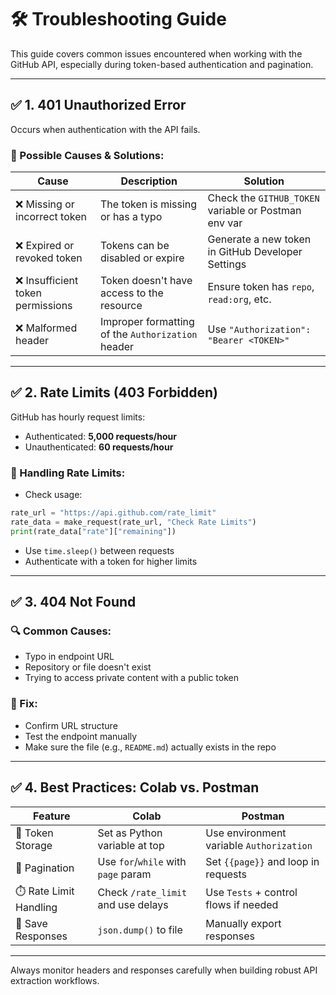 # 🛠️ Troubleshooting Guide

This guide covers common issues encountered when working with the GitHub API, especially during token-based authentication and pagination.

---

## ✅ 1. 401 Unauthorized Error

Occurs when authentication with the API fails.

### 🔎 Possible Causes & Solutions:

| Cause | Description | Solution |
|-------|-------------|----------|
| ❌ Missing or incorrect token | The token is missing or has a typo | Check the `GITHUB_TOKEN` variable or Postman env var |
| ❌ Expired or revoked token | Tokens can be disabled or expire | Generate a new token in GitHub Developer Settings |
| ❌ Insufficient token permissions | Token doesn't have access to the resource | Ensure token has `repo`, `read:org`, etc. |
| ❌ Malformed header | Improper formatting of the `Authorization` header | Use `"Authorization": "Bearer <TOKEN>"` |

---

## ✅ 2. Rate Limits (403 Forbidden)

GitHub has hourly request limits:

- Authenticated: **5,000 requests/hour**
- Unauthenticated: **60 requests/hour**

### 🔄 Handling Rate Limits:

- Check usage:
```python
rate_url = "https://api.github.com/rate_limit"
rate_data = make_request(rate_url, "Check Rate Limits")
print(rate_data["rate"]["remaining"])
```

- Use `time.sleep()` between requests
- Authenticate with a token for higher limits

---

## ✅ 3. 404 Not Found

### 🔍 Common Causes:

- Typo in endpoint URL
- Repository or file doesn't exist
- Trying to access private content with a public token

### 🧰 Fix:

- Confirm URL structure
- Test the endpoint manually
- Make sure the file (e.g., `README.md`) actually exists in the repo

---

## ✅ 4. Best Practices: Colab vs. Postman

| Feature | Colab | Postman |
|---------|-------|---------|
| 🔐 Token Storage | Set as Python variable at top | Use environment variable `Authorization` |
| 🔁 Pagination | Use `for`/`while` with `page` param | Set `{{page}}` and loop in requests |
| ⏱️ Rate Limit Handling | Check `/rate_limit` and use delays | Use `Tests` + control flows if needed |
| 💾 Save Responses | `json.dump()` to file | Manually export responses |

---

Always monitor headers and responses carefully when building robust API extraction workflows.
